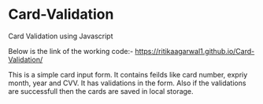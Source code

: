 # Card-Validation
Card Validation using Javascript

Below is the link of the working code:-
https://ritikaagarwal1.github.io/Card-Validation/

This is a simple card input form.
It contains feilds like card number, expriy month, year and 
CVV.
It has validations in the form.
Also if the validations are successfull then the cards are saved in local storage.
